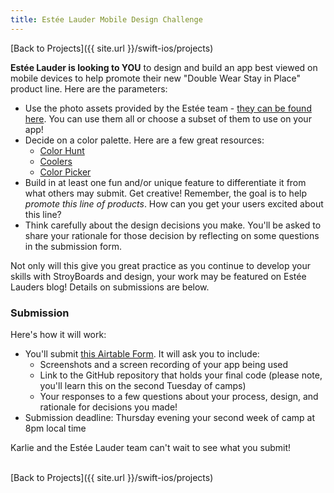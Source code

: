```yaml
---
title: Estée Lauder Mobile Design Challenge
---
```


[Back to Projects]({{ site.url }}/swift-ios/projects)

**Estée Lauder is looking to YOU** to design and build an app best viewed on mobile devices to help promote their new "Double Wear Stay in Place" product line. Here are the parameters:

- Use the photo assets provided by the Estée team - [they can be found here](https://drive.google.com/drive/u/0/folders/1tlQtrMpXFd7fqJvMkXxs0UsOGu36zim9). You can use them all or choose a subset of them to use on your app!
- Decide on a color palette. Here are a few great resources:
  - [Color Hunt](https://colorhunt.co/)
  - [Coolers](https://coolors.co/)
  - [Color Picker](https://htmlcolorcodes.com/color-picker/)
- Build in at least one fun and/or unique feature to differentiate it from what others may submit. Get creative! Remember, the goal is to help _promote this line of products_. How can you get your users excited about this line? 
- Think carefully about the design decisions you make. You'll be asked to share your rationale for those decision by reflecting on some questions in the submission form.

Not only will this give you great practice as you continue to develop your skills with StroyBoards and design, your work may be featured on Estée Lauders blog! Details on submissions are below.

### Submission

Here's how it will work:
- You'll submit [this Airtable Form](https://airtable.com/shrcOApM5wBWBiHki). It will ask you to include:
  - Screenshots and a screen recording of your app being used
  - Link to the GitHub repository that holds your final code (please note, you'll learn this on the second Tuesday of camps) 
  - Your responses to a few questions about your process, design, and rationale for decisions you made!
- Submission deadline: Thursday evening your second week of camp at 8pm local time

Karlie and the Estée Lauder team can't wait to see what you submit!

<br>
[Back to Projects]({{ site.url }}/swift-ios/projects)

